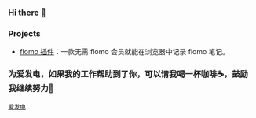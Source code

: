 ### Hi there 👋

### Projects
- [flomo 插件](https://flomo-extension-pages.hotstrips.org)：一款无需 flomo 会员就能在浏览器中记录 flomo 笔记。 

### 为爱发电，如果我的工作帮助到了你，可以请我喝一杯咖啡☕️，鼓励我继续努力💪

[`爱发电`](https://afdian.net/a/hotstrip)

<!--
**Idiot-Alex/Idiot-Alex** is a ✨ _special_ ✨ repository because its `README.md` (this file) appears on your GitHub profile.

Here are some ideas to get you started:

- 🔭 I’m currently working on ...
- 🌱 I’m currently learning ...
- 👯 I’m looking to collaborate on ...
- 🤔 I’m looking for help with ...
- 💬 Ask me about ...
- 📫 How to reach me: ...
- 😄 Pronouns: ...
- ⚡ Fun fact: ...
-->
